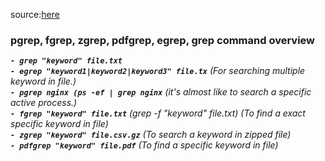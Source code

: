 source:[here](https://youtu.be/gkQHAy6Zdrg?si=6ueb8xOjgPP6BlbM)

### pgrep, fgrep, zgrep, pdfgrep, egrep, grep command overview <i/> ###

__```- grep "keyword" file.txt```__  
__```- egrep "keyword1|keyword2|keyword3" file.tx```__ (For searching multiple keyword in file.)  
__```- pgrep nginx (ps -ef | grep nginx```__ (it's almost like to search a specific active process.)   
__```- fgrep "keyword" file.txt```__ (grep -f "keyword" file.txt) (To find a exact specific keyword in file)  
__```- zgrep "keyword" file.csv.gz```__ (To search a keyword in zipped file)  
__```- pdfgrep "keyword" file.pdf```__ (To find a specific keyword in file)  
